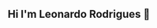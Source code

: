 ## <p align="center"> Hi I'm Leonardo Rodrigues 🤖
<div>
  <a href="https://github.com/LeoRodrigues1/leorodrigues1">
<p align="center">


